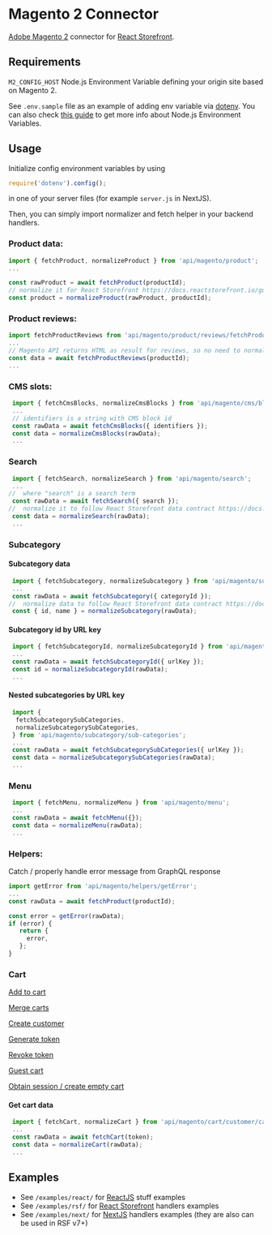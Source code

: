 # Magento 2 Connector

[Adobe Magento 2](https://devdocs.magento.com/guides/v2.3/graphql/) connector for [React Storefront](https://github.com/react-storefront-community/react-storefront).

## Requirements

`M2_CONFIG_HOST` Node.js Environment Variable defining your origin site based on Magento 2.

See `.env.sample` file as an example of adding env variable via [dotenv](https://www.npmjs.com/package/dotenv). You can also check [this guide](https://www.twilio.com/blog/working-with-environment-variables-in-node-js-html) to get more info about Node.js Environment Variables.

## Usage

Initialize config environment variables by using

```js
require('dotenv').config();
``` 

in one of your server files (for example `server.js` in NextJS).

Then, you can simply import normalizer and fetch helper in your backend handlers.

### Product data:
```js
import { fetchProduct, normalizeProduct } from 'api/magento/product';
...

const rawProduct = await fetchProduct(productId);
// normalize it for React Storefront https://docs.reactstorefront.io/guides/product
const product = normalizeProduct(rawProduct, productId);
```

### Product reviews:
```js
import fetchProductReviews from 'api/magento/product/reviews/fetchProductReviews';
...
// Magento API returns HTML as result for reviews, so no need to normalize the data
const data = await fetchProductReviews(productId);
...
```

### CMS slots:

```js
 import { fetchCmsBlocks, normalizeCmsBlocks } from 'api/magento/cms/blocks';
 ...
 // identifiers is a string with CMS block id
 const rawData = await fetchCmsBlocks({ identifiers });
 const data = normalizeCmsBlocks(rawData);
 ...
```

### Search

```js
 import { fetchSearch, normalizeSearch } from 'api/magento/search';
 ...
//  where "search" is a search term
 const rawData = await fetchSearch({ search });
//  normalize it to follow React Storefront data contract https://docs.reactstorefront.io/guides/search
 const data = normalizeSearch(rawData);
 ...
```

### Subcategory

#### Subcategory data

```js
 import { fetchSubcategory, normalizeSubcategory } from 'api/magento/subcategory';
 ...
 const rawData = await fetchSubcategory({ categoryId });
//  normalize data to follow React Storefront data contract https://docs.reactstorefront.io/guides/subcategory
 const { id, name } = normalizeSubcategory(rawData);
```

#### Subcategory id by URL key

```js
 import { fetchSubcategoryId, normalizeSubcategoryId } from 'api/magento/subcategory/id';
 ...
 const rawData = await fetchSubcategoryId({ urlKey });
 const id = normalizeSubcategoryId(rawData);
 ...
```

#### Nested subcategories by URL key

```js
 import {
  fetchSubcategorySubCategories,
  normalizeSubcategorySubCategories,
 } from 'api/magento/subcategory/sub-categories';
 ...
 const rawData = await fetchSubcategorySubCategories({ urlKey });
 const data = normalizeSubcategorySubCategories(rawData);
 ...
```

### Menu

```js
 import { fetchMenu, normalizeMenu } from 'api/magento/menu';
 ...
 const rawData = await fetchMenu({});
 const data = normalizeMenu(rawData);
 ...
```

### Helpers:

Catch / properly handle error message from GraphQL response

```js
import getError from 'api/magento/helpers/getError';
...
const rawData = await fetchProduct(productId);

const error = getError(rawData);
if (error) {
   return {
     error,
   };
}
```

### Cart

[Add to cart](examples/next/cart/common/addToCart.js)

[Merge carts](examples/next/cart/common/mergeCarts.js)

[Create customer](examples/next/cart/customer/createCustomer.js)

[Generate token](examples/next/cart/customer/generateToken.js)

[Revoke token](examples/next/cart/customer/revokeToken.js)

[Guest cart](examples/next/cart/guest/cart.js)

[Obtain session / create empty cart](examples/next/cart/guest/obtainSession.js)

#### Get cart data

```js
 import { fetchCart, normalizeCart } from 'api/magento/cart/customer/cart';
 ...
 const rawData = await fetchCart(token);
 const data = normalizeCart(rawData);
 ...
```





## Examples

- See `/examples/react/` for [ReactJS](https://reactjs.org/) stuff examples
- See `/examples/rsf/` for [React Storefront](https://github.com/react-storefront-community/react-storefront) handlers examples
- See `/examples/next/` for [NextJS](https://nextjs.org/) handlers examples (they are also can be used in RSF v7+)
